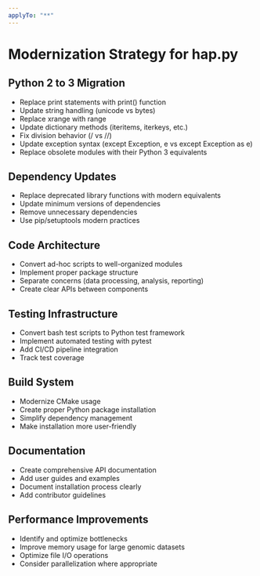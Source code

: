 ```yaml
---
applyTo: "**"
---
```

# Modernization Strategy for hap.py

## Python 2 to 3 Migration
- Replace print statements with print() function
- Update string handling (unicode vs bytes)
- Replace xrange with range
- Update dictionary methods (iteritems, iterkeys, etc.)
- Fix division behavior (/ vs //)
- Update exception syntax (except Exception, e vs except Exception as e)
- Replace obsolete modules with their Python 3 equivalents

## Dependency Updates
- Replace deprecated library functions with modern equivalents
- Update minimum versions of dependencies
- Remove unnecessary dependencies
- Use pip/setuptools modern practices

## Code Architecture
- Convert ad-hoc scripts to well-organized modules
- Implement proper package structure
- Separate concerns (data processing, analysis, reporting)
- Create clear APIs between components

## Testing Infrastructure
- Convert bash test scripts to Python test framework
- Implement automated testing with pytest
- Add CI/CD pipeline integration
- Track test coverage

## Build System
- Modernize CMake usage
- Create proper Python package installation
- Simplify dependency management
- Make installation more user-friendly

## Documentation
- Create comprehensive API documentation
- Add user guides and examples
- Document installation process clearly
- Add contributor guidelines

## Performance Improvements
- Identify and optimize bottlenecks
- Improve memory usage for large genomic datasets
- Optimize file I/O operations
- Consider parallelization where appropriate
